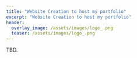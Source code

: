 ```yaml
---
title: "Website Creation to host my portfolio"
excerpt: "Website Creation to host my portfolio"
header:
  overlay_image: /assets/images/logo_.png
  teaser: /assets/images/logo_.png
---
```


TBD.